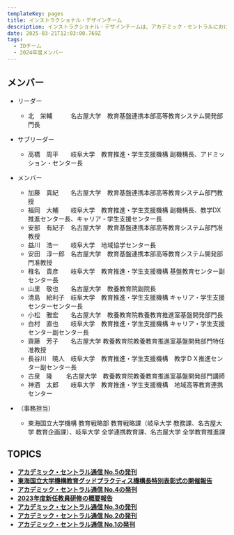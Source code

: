 ```yaml
---
templateKey: pages
title: インストラクショナル・デザインチーム
description: インストラクショナル・デザインチームは、アカデミック・セントラルにおける企画立案を担当します。
date: 2025-03-21T12:03:00.769Z
tags:
  - IDチーム
  - 2024年度メンバー
---
```

## メンバー

* リーダー

  * 北　栄輔　　　名古屋大学　教育基盤連携本部高等教育システム開発部門長

* サブリーダー

  * 高橋　周平　　岐阜大学　教育推進・学生支援機構 副機構長、アドミッション・センター長
  
* メンバー

  * 加藤　真紀　　名古屋大学　教育基盤連携本部高等教育システム部門教授
  * 福岡　大輔　　岐阜大学　教育推進・学生支援機構 副機構長、教学DX推進センター長、キャリア・学生支援センター長
  * 安部　有紀子　名古屋大学　教育基盤連携本部高等教育システム部門准教授　　
  * 益川　浩一　　岐阜大学　地域協学センター長
  * 安田　淳一郎　名古屋大学　教育基盤連携本部高等教育システム開発部門准教授
  * 椎名　貴彦　　岐阜大学　教育推進・学生支援機構 基盤教育センター副センター長
  * 山里　敬也　　名古屋大学　教養教育院副院長　　
  * 清島　絵利子　岐阜大学　教育推進・学生支援機構 キャリア・学生支援センターセンター長
  * 小松　雅宏　　名古屋大学　教養教育院教養教育推進室基盤開発部門長
  * 白村　直也　　岐阜大学　教育推進・学生支援機構 キャリア・学生支援センター副センター長
  * 齋藤　芳子　　名古屋大学 教養教育院教養教育推進室基盤開発部門特任准教授
  * 長谷川　暁人　岐阜大学　教育推進・学生支援機構　教学ＤＸ推進センター副センター長
  * 古泉　隆　　  名古屋大学　教養教育院教養教育推進室基盤開発部門講師　　
  * 神酒　太郎　　岐阜大学　教育推進・学生支援機構　地域高等教育連携センター

* （事務担当）

  * 東海国立大学機構 教育戦略部 教育戦略課（岐阜大学 教務課、名古屋大学 教育企画課）、岐阜大学 全学連携教育課、名古屋大学 全学教育推進課

## TOPICS
* **[アカデミック・セントラル通信 No.5の発刊](https://ac.thers.ac.jp/news/academic_central_publication-5/)**
* **[東海国立大学機構教育グッドプラクティス機構長特別表彰式の開催報告](https://ac.thers.ac.jp/news/gp-award/)**
* **[アカデミック・セントラル通信 No.4の発刊](http://ac.thers.ac.jp/news/academic_central_publication-4/)**
* **[2023年度新任教員研修の概要報告](https://ac.thers.ac.jp/files/2023新任教員研修レポート.pdf)**
* **[アカデミック・セントラル通信 No.3の発刊](http://ac.thers.ac.jp/news/academic_central_publication-2/)**
* **[アカデミック・セントラル通信 No.2の発刊](http://ac.thers.ac.jp/news/academic_central_publication-1/)**
* **[アカデミック・セントラル通信 No.1の発刊](http://ac.thers.ac.jp/news/academic_central_publication/)**

